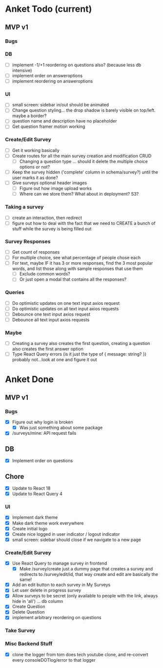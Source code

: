 # Anket Todo (current)
## MVP v1
### Bugs
### DB
- [ ] implement -1/+1 reordering on questions also? (because less db intensive)
- [ ] implement order on answeroptions
- [ ] implement reordering on answeroptions
### UI
- [ ] small screen: sidebar in/out should be animated
- [ ] Change question styling... the drop shadow is barely visible on top/left. maybe a border?
- [ ] question name and description have no placeholder
- [ ] Get question framer motion working
### Create/Edit Survey
- [ ] Get it working basically
- [ ] Create routes for all the main survey creation and modification CRUD
  - [ ] Changing a question type ... should it delete the multiple choice options or not?
- [ ] Keep the survey hidden ('complete' column in schema/survey?) until the user marks it as done?
- [ ] Give surveys optional header images
  - [ ] Figure out how image upload works
  - [ ] Where can we store them? What about in deployment? S3?
### Taking a survey
- [ ] create an interaction, then redirect
- [ ] figure out how to deal with the fact that we need to CREATE a bunch of stuff while the survey is being filled out
### Survey Responses
- [ ] Get count of responses
- [ ] For multiple choice, see what percentage of people chose each
- [ ] For text, maybe IF it has 3 or more responses, find the 3 most popular words, and list those along with sample responses that use them
  - [ ] Exclude common words?
  - [ ] Or just open a modal that contains all the responses?
### Queries
- [ ] Do optimistic updates on one text input axios request
- [ ] Do optimistic updates on all text input axios requests
- [ ] Debounce one text input axios request
- [ ] Debounce all text input axios requests
### Maybe
- [ ] Creating a survey also creates the first question, creating a question also creates the first answer option
- [ ] Type React Query errors (is it just the type of { message: string? }) probably not...look at one and figure it out

# Anket Done
## MVP v1
### Bugs
- [x] Figure out why login is broken
  - [x] Was just something about some package
- [x] /surveys/mine: API request fails 
## DB
- [x] Implement order on questions
## Chore
- [x] Update to React 18
- [x] Update to React Query 4
### UI
- [x] Implement dark theme
- [x] Make dark theme work everywhere
- [x] Create initial logo
- [x] Create nice logged in user indicator / logout indicator
- [x] small screen: sidebar should close if we navigate to a new page
### Create/Edit Survey
- [x] Use React Query to manage survey in frontend
  - [x] Make /survey/create just a dummy page that creates a survey and redirects to /survey/edit/id, that way create and edit are basically the same!
- [x] Add an edit button to each survey in My Surveys
- [x] Let user delete in progress survey
- [x] Allow surveys to be secret (only available to people with the link, always hide in 'all') ... db column
- [x] Create Question
- [x] Delete Question
- [x] implement arbitrary reordering on questions

### Take Survey
### Misc Backend Stuff
- [x] clone the logger from tom does tech youtube clone, and re-convert every consoleDOTlog/error to that logger
